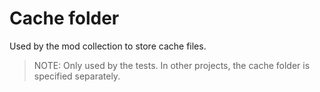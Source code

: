 # Cache folder

Used by the mod collection to store cache files.

> NOTE: Only used by the tests. In other projects, the 
> cache folder is specified separately.
